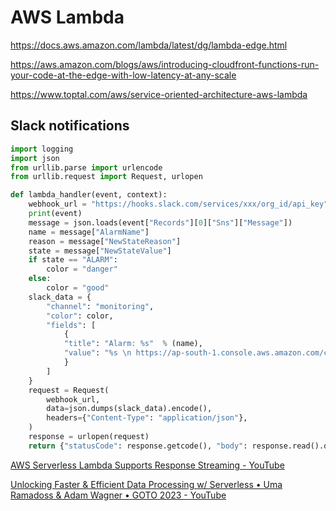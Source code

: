 # AWS Lambda

https://docs.aws.amazon.com/lambda/latest/dg/lambda-edge.html

https://aws.amazon.com/blogs/aws/introducing-cloudfront-functions-run-your-code-at-the-edge-with-low-latency-at-any-scale

https://www.toptal.com/aws/service-oriented-architecture-aws-lambda

## Slack notifications

```python
import logging
import json
from urllib.parse import urlencode
from urllib.request import Request, urlopen

def lambda_handler(event, context):
    webhook_url = "https://hooks.slack.com/services/xxx/org_id/api_key"
    print(event)
    message = json.loads(event["Records"][0]["Sns"]["Message"])
    name = message["AlarmName"]
    reason = message["NewStateReason"]
    state = message["NewStateValue"]
    if state == "ALARM":
        color = "danger"
    else:
        color = "good"
    slack_data = {
        "channel": "monitoring",
        "color": color,
        "fields": [
            {
            "title": "Alarm: %s"  % (name),
            "value": "%s \n https://ap-south-1.console.aws.amazon.com/cloudwatch/home?region=ap-south-1#alarmsV2:alarm/%s?" % (reason, name),
            }
        ]
    }
    request = Request(
        webhook_url,
        data=json.dumps(slack_data).encode(),
        headers={"Content-Type": "application/json"},
    )
    response = urlopen(request)
    return {"statusCode": response.getcode(), "body": response.read().decode()}
```

[AWS Serverless Lambda Supports Response Streaming - YouTube](https://www.youtube.com/watch?v=iwX9dYrcL1k&ab_channel=HusseinNasser)

[Unlocking Faster & Efficient Data Processing w/ Serverless • Uma Ramadoss & Adam Wagner • GOTO 2023 - YouTube](https://www.youtube.com/watch?v=Mbt78pAfuOs&ab_channel=GOTOConferences)
